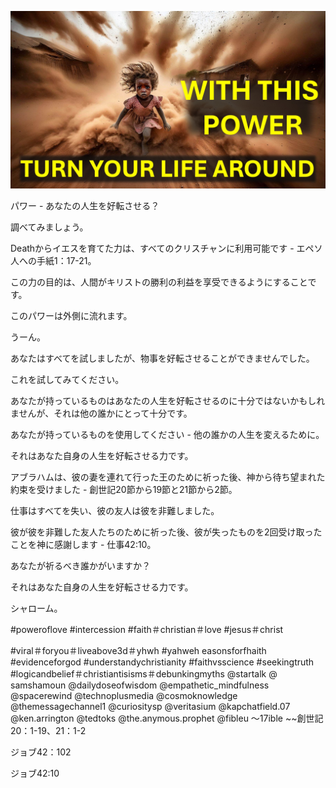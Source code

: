 ![Video cover image](../cover.jpg "cover photo")

パワー - あなたの人生を好転させる？

調べてみましょう。

Deathからイエスを育てた力は、すべてのクリスチャンに利用可能です - エペソ人への手紙1：17-21。

この力の目的は、人間がキリストの勝利の利益を享受できるようにすることです。

このパワーは外側に流れます。

うーん。

あなたはすべてを試しましたが、物事を好転させることができませんでした。

これを試してみてください。

あなたが持っているものはあなたの人生を好転させるのに十分ではないかもしれませんが、それは他の誰かにとって十分です。

あなたが持っているものを使用してください - 他の誰かの人生を変えるために。

それはあなた自身の人生を好転させる力です。

アブラハムは、彼の妻を連れて行った王のために祈った後、神から待ち望まれた約束を受けました - 創世記20節から19節と21節から2節。

仕事はすべてを失い、彼の友人は彼を非難しました。

彼が彼を非難した友人たちのために祈った後、彼が失ったものを2回受け取ったことを神に感謝します - 仕事42:10。

あなたが祈るべき誰かがいますか？

それはあなた自身の人生を好転させる力です。

シャローム。


#poweroflove #intercession #faith＃christian＃love #jesus＃christ

#viral＃foryou＃liveabove3d＃yhwh #yahweh easonsforfhaith #evidenceforgod #understandychristianity #faithvsscience #seekingtruth #logicandbelief＃christiantisisms＃debunkingmyths @startalk @ samshamoun @dailydoseofwisdom @empathetic_mindfulness @spacerewind @technoplusmedia @cosmoknowledge @themessagechannel1 @curiositysp @veritasium @kapchatfield.07 @ken.arrington @tedtoks @the.anymous.prophet @fibleu 〜17ible ~~創世記20：1-19、21：1-2

ジョブ42：102


ジョブ42:10
